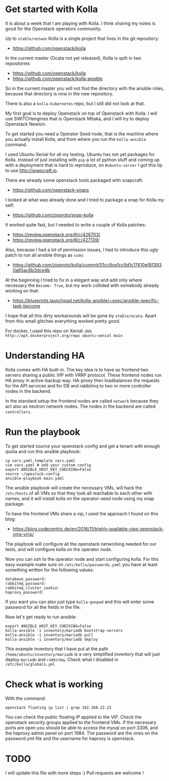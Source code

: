 
# Get started with Kolla

It is about a week that I am playing with Kolla. I think sharing my notes is good for the Openstack operators community.

Up to `stable/netwon` Kolla is a single project that lives in the git repository:

 - https://github.com/openstack/kolla

In the current master (Ocata not yet released), Kolla is split in two repositories

 - https://github.com/openstack/kolla
 - https://github.com/openstack/kolla-ansible

So in the current master you will not find the directory with the ansible roles, because that directory is now in the new repository.

There is also a `kolla-kubernetes` repo, but I still did not look at that.

My first goal is to deploy Openstack on top of Openstack with Kolla. I will use SWITCHengines that is Openstack Mitaka, and I will try to deploy Openstack Newton.

To get started you need a Operator Seed node, that is the machine where you actually install Kolla, and from where you run the `kolla-ansible` command.

I used Ubuntu Xenial for all my testing. Ubuntu has not yet packages for Kolla. Instead of just installing with `pip` a lot of python stuff and coming up with a deployment that is hard to reproduce, on ```#ubuntu-server``` I got this tip to use http://snapcraft.io.


There are already some openstack tools packaged with snapcraft:

 - https://github.com/openstack-snaps

I looked at what was already done and I tried to package a snap for Kolla my self:

 - https://github.com/zioproto/snap-kolla

It worked quite fast, but I needed to write a couple of Kolla patches:

 - https://review.openstack.org/#/c/426703/
 - https://review.openstack.org/#/c/427139/

Also, because I had a lot of permission issues, I had to introduce this ugly patch to run all ansible things as `sudo`:

 - https://github.com/zioproto/kolla/commit/51cc9ce1cc9d1c17410ef813930a65ac8b3dce4b

At the beginning I tried to fix in a elegant way and add only where necessary the `Become: True`, but my work collided with somebody already working on that:

 - https://blueprints.launchpad.net/kolla-ansible/+spec/ansible-specific-task-become

I hope that all this dirty workarounds will be gone by `stable/ocata`. Apart from this small glitches everything worked pretty good.

For docker, I used this repo on Xenial:
`deb http://apt.dockerproject.org/repo ubuntu-xenial main`

# Understanding HA

Kolla comes with HA built-in. The key idea is to have as frontend two servers sharing a public VIP with VRRP protocol. These frontend nodes run HA proxy in active-backup way. HA-proxy then loadbalances the requests for the API services and for DB and rabbitmq to two or more controller nodes in the backend.

In the standard setup the frontend nodes are called `network` because they act also as neutron network nodes. The nodes in the backend are called `controllers`.


# Run the playbook

To get started source your openstack config and get a tenant with enough quota and run this ansible playbook:
```
cp vars.yaml.template vars.yaml
vim vars.yaml # add your custom config
export ANSIBLE_HOST_KEY_CHECKING=False
source ~/opestack-config
ansible-playbook main.yaml
```
The ansible playbook will create the necessary VMs, will hack the `/etc/hosts` of all VMs so that they look all reachable to each other with names, and it will install kolla on the operator-seed node using my snap package.

To have the frontend VMs share a vip, I used the approach I found on this blog:

 - https://blog.codecentric.de/en/2016/11/highly-available-vips-openstack-vms-vrrp/

The playbook will configure all the openstack networking needed for our tests, and will configure kolla on the operator node.

Now you can ssh to the operator node and start configuring kolla. For this easy example make sure on `/etc/kolla/passwords.yaml` you have at least something written for the following values:
```
database_password:
rabbitmq_password: 
rabbitmq_cluster_cookie:
haproxy_password:
```

If you want you can also just type `kolla-genpwd` and this will enter some password for all the fields in the file.

Now let's get ready to run ansible:

```
export ANSIBLE_HOST_KEY_CHECKING=False
kolla-ansible -i inventory/mariadb bootstrap-servers
kolla-ansible -i inventory/mariadb pull
kolla-ansible -i inventory/mariadb deploy
```

This example inventory that I have put at the path `/home/ubuntu/inventory/mariadb` is a very simplified inventory that will just deploy `mariadb` and `rabbitmq`. Check what I disabled in `/etc/kolla/globals.yml`

# Check what is working

With the command:
```
openstack floating ip list | grep 192.168.22.22
```

You can check the public floating IP applied to the VIP. Check the openstack security groups applied to the frontend VMs. If the necessary ports are open you should be able to access the mysql on port 3306, and the haproxy admin panel on port 1984. The password are the ones on the password.yml file and the username for haproxy is openstack.

# TODO

I will update this file with more steps :) Pull requests are welcome !
